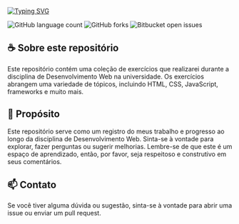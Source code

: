 [![Typing SVG](https://readme-typing-svg.herokuapp.com/?color=20b2aa&size=35&center=true&vCenter=true&width=1000&lines=Bem-vindo(a)!;Exercícios;Desenvolvimento+WEB+:%29)](https://git.io/typing-svg)



![GitHub language count](https://img.shields.io/github/languages/count/amandfernandes/Calculator?style=for-the-badge)
![GitHub forks](https://img.shields.io/github/forks/amandfernandes/Calculator?style=for-the-badge)
![Bitbucket open issues](https://img.shields.io/bitbucket/issues/amandfernandes/Calculator?style=for-the-badge)

## ☕ Sobre este repositório

Este repositório contém uma coleção de exercícios que realizarei durante a disciplina de Desenvolvimento Web na universidade. Os exercícios abrangem uma variedade de tópicos, incluindo HTML, CSS, JavaScript, frameworks e muito mais.

## 📝 Propósito

Este repositório serve como um registro do meus trabalho e progresso ao longo da disciplina de Desenvolvimento Web. Sinta-se à vontade para explorar, fazer perguntas ou sugerir melhorias. Lembre-se de que este é um espaço de aprendizado, então, por favor, seja respeitoso e construtivo em seus comentários.


## 📫 Contato

Se você tiver alguma dúvida ou sugestão, sinta-se à vontade para abrir uma issue ou enviar um pull request.
